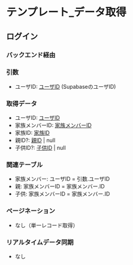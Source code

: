 # テンプレート_データ取得

## ログイン
### バックエンド経由

### 引数
- ユーザID: [ユーザID](../../認証/認証_値オブジェクト.md#ユーザid) (SupabaseのユーザID)

### 取得データ
- ユーザID: [ユーザID](../../認証/認証_値オブジェクト.md#ユーザid)
- 家族メンバーID: [家族メンバーID](../../家族メンバー/家族メンバー_値オブジェクト.md#家族メンバーid)
- 家族ID: [家族ID](../../家族/家族_値オブジェクト.md#家族id)
- 親ID?: [親ID](../../親/親_値オブジェクト.md#親id) | null
- 子供ID?: [子供ID](../../子供/子供_値オブジェクト.md#子供id) | null
 
### 関連テーブル
- 家族メンバー: ユーザID = 引数.ユーザID
- 親: 家族メンバーID = 家族メンバー.ID
- 子供: 家族メンバーID = 家族メンバー.ID

### ページネーション
- なし（単一レコード取得）

### リアルタイムデータ同期
- なし
